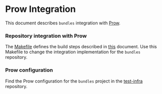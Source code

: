 # Prow Integration

This document describes `bundles` integration with [Prow](https://github.com/kubernetes/test-infra/tree/master/prow).

### Repository integration with Prow

The [Makefile](../Makefile) defines the build steps described in [this](releases.md) document.
Use this Makefile to change the integration implementation for the `bundles` repository.

### Prow configuration

Find the Prow configuration for the `bundles` project in the [test-infra](https://github.com/kyma-project/test-infra/blob/master/prow/jobs/bundles/bundles.yaml) repository.
